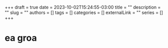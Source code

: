 +++ 
draft = true
date = 2023-10-02T15:24:55-03:00
title = ""
description = ""
slug = ""
authors = []
tags = []
categories = []
externalLink = ""
series = []
+++


# ea groa